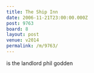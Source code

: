 ```yaml
---
title: The Ship Inn
date: 2006-11-21T23:00:00.000Z
post: 9763
board: 8
layout: post
venue: v2014
permalink: /m/9763/
---
```

is the landlord phil godden
